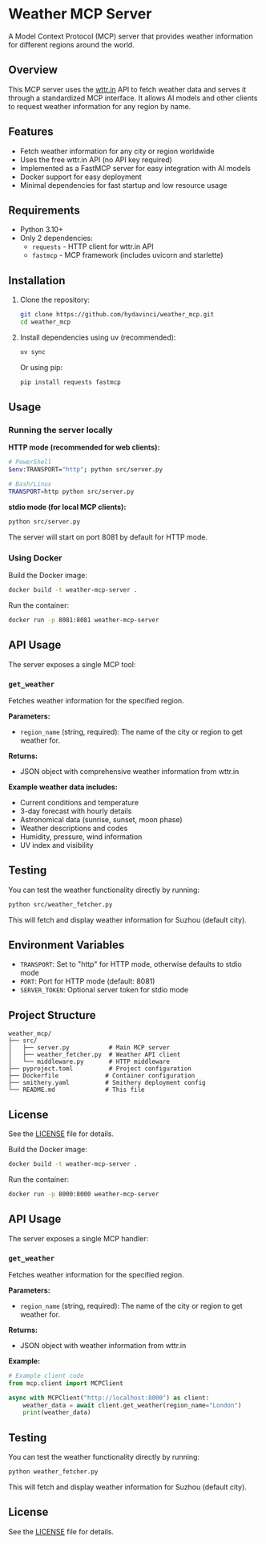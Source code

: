 # Weather MCP Server

A Model Context Protocol (MCP) server that provides weather information for different regions around the world.

## Overview

This MCP server uses the [wttr.in](https://wttr.in/) API to fetch weather data and serves it through a standardized MCP interface. It allows AI models and other clients to request weather information for any region by name.

## Features

- Fetch weather information for any city or region worldwide
- Uses the free wttr.in API (no API key required)
- Implemented as a FastMCP server for easy integration with AI models
- Docker support for easy deployment
- Minimal dependencies for fast startup and low resource usage

## Requirements

- Python 3.10+
- Only 2 dependencies:
  - `requests` - HTTP client for wttr.in API
  - `fastmcp` - MCP framework (includes uvicorn and starlette)

## Installation

1. Clone the repository:
   ```bash
   git clone https://github.com/hydavinci/weather_mcp.git
   cd weather_mcp
   ```

2. Install dependencies using uv (recommended):
   ```bash
   uv sync
   ```

   Or using pip:
   ```bash
   pip install requests fastmcp
   ```

## Usage

### Running the server locally

**HTTP mode (recommended for web clients):**
```bash
# PowerShell
$env:TRANSPORT="http"; python src/server.py

# Bash/Linux
TRANSPORT=http python src/server.py
```

**stdio mode (for local MCP clients):**
```bash
python src/server.py
```

The server will start on port 8081 by default for HTTP mode.

### Using Docker

Build the Docker image:
```bash
docker build -t weather-mcp-server .
```

Run the container:
```bash
docker run -p 8081:8081 weather-mcp-server
```

## API Usage

The server exposes a single MCP tool:

### `get_weather`

Fetches weather information for the specified region.

**Parameters:**
- `region_name` (string, required): The name of the city or region to get weather for.

**Returns:**
- JSON object with comprehensive weather information from wttr.in

**Example weather data includes:**
- Current conditions and temperature
- 3-day forecast with hourly details
- Astronomical data (sunrise, sunset, moon phase)
- Weather descriptions and codes
- Humidity, pressure, wind information
- UV index and visibility

## Testing

You can test the weather functionality directly by running:

```bash
python src/weather_fetcher.py
```

This will fetch and display weather information for Suzhou (default city).

## Environment Variables

- `TRANSPORT`: Set to "http" for HTTP mode, otherwise defaults to stdio mode
- `PORT`: Port for HTTP mode (default: 8081)
- `SERVER_TOKEN`: Optional server token for stdio mode

## Project Structure

```
weather_mcp/
├── src/
│   ├── server.py           # Main MCP server
│   ├── weather_fetcher.py  # Weather API client
│   └── middleware.py       # HTTP middleware
├── pyproject.toml          # Project configuration
├── Dockerfile             # Container configuration
├── smithery.yaml          # Smithery deployment config
└── README.md              # This file
```

## License

See the [LICENSE](LICENSE) file for details.

Build the Docker image:
```bash
docker build -t weather-mcp-server .
```

Run the container:
```bash
docker run -p 8000:8000 weather-mcp-server
```

## API Usage

The server exposes a single MCP handler:

### `get_weather`

Fetches weather information for the specified region.

**Parameters:**
- `region_name` (string, required): The name of the city or region to get weather for.

**Returns:**
- JSON object with weather information from wttr.in

**Example:**
```python
# Example client code
from mcp.client import MCPClient

async with MCPClient("http://localhost:8000") as client:
    weather_data = await client.get_weather(region_name="London")
    print(weather_data)
```

## Testing

You can test the weather functionality directly by running:

```bash
python weather_fetcher.py
```

This will fetch and display weather information for Suzhou (default city).

## License

See the [LICENSE](LICENSE) file for details.